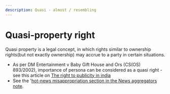 ```yaml
---
description: Quasi - almost / resembling
---
```


# Quasi-property right

Quasi property is a legal concept,  in which rights similar to ownership rights\(but not exactly ownership\) may accrue to a party in certain situations.  

* As per DM Entertainment v Baby Gift House and Ors \(CS\(OS\) 893/2002\),  importance of persona can be considered as a quasi right -  see this article on [The right to publicity in india](https://www.lexology.com/library/detail.aspx?g=c2428891-d91a-4fbc-b5a4-a6e0cb9e3913)
* See the '[hot-news misappropriation section in the News aggregators note](copyright/news-aggregators.md#hot-news-and-misappropriation).

